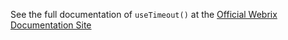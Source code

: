 See the full documentation of `useTimeout()` at the 
[Official Webrix Documentation Site](http://webrix.amdocs.com/docs/hooks/useTimeout)